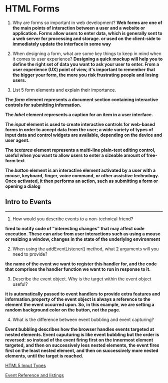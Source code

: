 # HTML Forms

1. Why are forms so important in web development?
**Web forms are one of the main points of interaction between a user and a website or application. Forms allow users to enter data, which is generally sent to a web server for processing and storage. or used on the client-side to immediately update the interface in some way**

2. When designing a form, what are some key things to keep in mind when it comes to user experience?
**Designing a quick mockup will help you to define the right set of data you want to ask your user to enter. From a user experience (UX) point of view, it's important to remember that the bigger your form, the more you risk frustrating people and losing users.**


3. List 5 form elements and explain their importance.

**The *form* element represents a document section containing interactive controls for submitting information.**

**The *label* element represents a caption for an item in a user interface.**

**The *input* element is used to create interactive controls for web-based forms in order to accept data from the user; a wide variety of types of input data and control widgets are available, depending on the device and user agent.**

**The *textarea* element represents a multi-line plain-text editing control, useful when you want to allow users to enter a sizeable amount of free-form text**

**The *button* element is an interactive element activated by a user with a mouse, keyboard, finger, voice command, or other assistive technology. Once activated, it then performs an action, such as submitting a form or opening a dialog**

## Intro to Events

***
1. How would you describe events to a non-technical friend?

**fired to notify code of "interesting changes" that may affect code execution. These can arise from user interactions such as using a mouse or resizing a window, changes in the state of the underlying environment**

2. When using the addEventListener() method, what 2 arguments will you need to provide?

**the name of the event we want to register this handler for, and the code that comprises the handler function we want to run in response to it.**

3. Describe the event object. Why is the target within the event object useful?

 **it is automatically passed to event handlers to provide extra features and information.property of the event object is always a reference to the element the event occurred upon. So, in this example, we are setting a random background color on the button, not the page.**

4. What is the difference between event bubbling and event capturing?

**Event bubbling describes how the browser handles events targeted at nested elements. Event caputuring is like event bubbling but the order is reversed: so instead of the event firing first on the innermost element targeted, and then on successively less nested elements, the event fires first on the least nested element, and then on successively more nested elements, until the target is reached.**

[HTML5 Input Types](https://developer.mozilla.org/en-US/docs/Learn/Forms/HTML5_input_types)

[Event Reference and listings](https://developer.mozilla.org/en-US/docs/Web/Events)